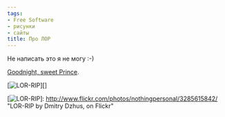 ```yaml
---
tags:
- Free Software
- рисунки
- сайты
title: Про ЛОР
---
```


Не написать это я не могу :-)

[Goodnight, sweet Prince][].

[![LOR-RIP][]][]

  [Goodnight, sweet Prince]: http://www.linux.org.ru/view-message.jsp?msgid=3500112
  [LOR-RIP]: http://farm4.static.flickr.com/3535/3285615842_4ef0b5d1d6_o.png

  [![LOR-RIP][]]: http://www.flickr.com/photos/nothingpersonal/3285615842/
    "LOR-RIP by Dmitry Dzhus, on Flickr"
